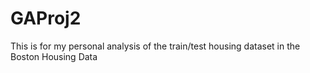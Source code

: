 # GAProj2
This is for my personal analysis of the train/test housing dataset in the Boston Housing Data
